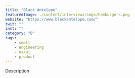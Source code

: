 ```yaml
---
title: "Black Antelope"
featuredImage: ./content/interviews/imgs/hamburgers.png
website: "https://www.blackantelope.com/"
twit: ""
inst: ""
category: "B"
tags:
    - small
    - engineering
    - ux/ui
    - product
---
```


Description
